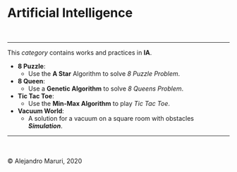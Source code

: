 # Artificial Intelligence

<br>

***
This _category_ contains works and practices in **IA**.

* **8 Puzzle**:
  *  Use the **A Star** Algorithm to solve _8 Puzzle Problem_.
* **8 Queen**: 
  * Use a **Genetic Algorithm** to solve _8 Queens Problem_.
* **Tic Tac Toe**: 
  * Use the **Min-Max Algorithm** to play _Tic Tac Toe_.
* **Vacuum World**: 
  * A solution for a vacuum on a square room with obstacles _**Simulation**_.
***

<br><br>
&copy; Alejandro Maruri, 2020
